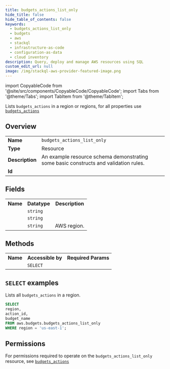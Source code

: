 ```yaml
---
title: budgets_actions_list_only
hide_title: false
hide_table_of_contents: false
keywords:
  - budgets_actions_list_only
  - budgets
  - aws
  - stackql
  - infrastructure-as-code
  - configuration-as-data
  - cloud inventory
description: Query, deploy and manage AWS resources using SQL
custom_edit_url: null
image: /img/stackql-aws-provider-featured-image.png
---
```


import CopyableCode from '@site/src/components/CopyableCode/CopyableCode';
import Tabs from '@theme/Tabs';
import TabItem from '@theme/TabItem';

Lists <code>budgets_actions</code> in a region or regions, for all properties use <a href="/services/serviceName/budgets_actions/"><code>budgets_actions</code></a>

## Overview
<table>
<tbody>
<tr><td><b>Name</b></td><td><code>budgets_actions_list_only</code></td></tr>
<tr><td><b>Type</b></td><td>Resource</td></tr>
<tr><td><b>Description</b></td><td>An example resource schema demonstrating some basic constructs and validation rules.</td></tr>
<tr><td><b>Id</b></td><td><CopyableCode code="aws.budgets.budgets_actions_list_only" /></td></tr>
</tbody>
</table>

## Fields
<table>
<tbody>
<tr><th>Name</th><th>Datatype</th><th>Description</th></tr><tr><td><CopyableCode code="action_id" /></td><td><code>string</code></td><td></td></tr>
<tr><td><CopyableCode code="budget_name" /></td><td><code>string</code></td><td></td></tr>
<tr><td><CopyableCode code="region" /></td><td><code>string</code></td><td>AWS region.</td></tr>
</tbody>
</table>

## Methods

<table>
<tbody>
  <tr>
    <th>Name</th>
    <th>Accessible by</th>
    <th>Required Params</th>
  </tr>
  <tr>
    <td><CopyableCode code="list_resources" /></td>
    <td><code>SELECT</code></td>
    <td><CopyableCode code="region" /></td>
  </tr>
</tbody>
</table>

## `SELECT` examples
Lists all <code>budgets_actions</code> in a region.
```sql
SELECT
region,
action_id,
budget_name
FROM aws.budgets.budgets_actions_list_only
WHERE region = 'us-east-1';
```


## Permissions

For permissions required to operate on the <code>budgets_actions_list_only</code> resource, see <a href="/services/budgets/budgets_actions/#permissions"><code>budgets_actions</code></a>

